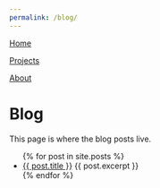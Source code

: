 ```yaml
---
permalink: /blog/
---
```


[Home](../)

[Projects](/projects/)

[About](/about/)

# Blog

This page is where the blog posts live.

<ul>
  {% for post in site.posts %}
    <li>
      <a href="{{ post.url }}">{{ post.title }}</a>
      {{ post.excerpt }}
    </li>
  {% endfor %}
</ul>
